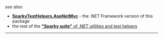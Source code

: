 _see also_:
* **[SparkyTestHelpers.AspNetMvc](https://www.nuget.org/packages/SparkyTools.AutoMapper)** - the .NET Framework version of this package
* the rest of the [**"Sparky suite"** of .NET utilities and test helpers](https://www.nuget.org/profiles/BrianSchroer)
---

